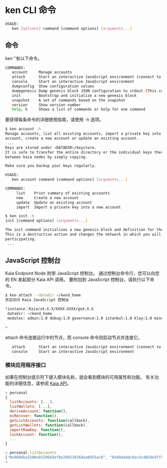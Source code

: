 # ken CLI 命令

```bash
USAGE:
   ken [options] command [command options] [arguments...]
```

## 命令

ken "有以下命令。

```bash
COMMANDS:
   account     Manage accounts
   attach      Start an interactive JavaScript environment (connect to node)
   console     Start an interactive JavaScript environment
   dumpconfig  Show configuration values
   dumpgenesis Dump genesis block JSON configuration to stdout (This command is supoported from Kaia v1.7.0.)
   init        Bootstrap and initialize a new genesis block
   snapshot    A set of commands based on the snapshot
   version     Show version number
   help, h     Shows a list of commands or help for one command
```

要获得每条命令的详细使用指南，请使用 -h 选项。

```bash
$ ken account -h
Manage accounts, list all existing accounts, import a private key into a new
account, create a new account or update an existing account.
 ...
Keys are stored under <DATADIR>/keystore.
It is safe to transfer the entire directory or the individual keys therein
between kaia nodes by simply copying.

Make sure you backup your keys regularly.

USAGE:
   ken account command [command options] [arguments...]

COMMANDS:
     list    Print summary of existing accounts
     new     Create a new account
     update  Update an existing account
     import  Import a private key into a new account
```

```bash
$ ken init -h
init [command options] [arguments...]

The init command initializes a new genesis block and definition for the network.
This is a destructive action and changes the network in which you will be
participating.
 ...
```

## JavaScript 控制台

Kaia Endpoint Node 附带 JavaScript 控制台。 通过控制台命令行，您可以向您的 EN 发起部分 Kaia API 调用。 要附加到 JavaScript 控制台，请执行以下命令。

```bash
$ ken attach --datadir ~/kend_home
欢迎访问 Kaia JavaScript 控制台

!instance：Kaia/vX.X.X/XXXX-XXXX/goX.X.X
 datadir: ~/kend_home
 modules: admin:1.0 debug:1.0 governance:1.0 istanbul:1.0 klay:1.0 miner:1.0 net:1.0 personal:1.0 rpc:1.0 txpool:1.0

>
```

attach 命令连接运行中的节点，而 console 命令则启动节点并连接它。

```bash
   attach      Start an interactive JavaScript environment (connect to node)
   console     Start an interactive JavaScript environment
```

### 模块应用程序接口

如果在控制台提示符下键入模块名称，就会看到模块的可用属性和功能。 有关功能的详细信息，请参阅 [Kaia API](../../../references/json-rpc/klay/account-created)。

```javascript
> personal
{
  listAccounts: [...],
  listWallets: [...],
  deriveAccount: function(),
  ecRecover: function(),
  getListAccounts: function(callback),
  getListWallets: function(callback),
  importRawKey: function(),
  lockAccount: function(),
  ...
}

> personal.listAccounts
["0x960dba2500ab529693ef8e299210768aa0d55ec8", "0x09a04dc9ac3cd92de5ff0d45ae50ff1b618305d9", "0x36662211c072dadbf5fc1e087ddebd36df986abd", "0xbf9683cf04520eeba6d936a3478de29437c5d048"]
> 
```
